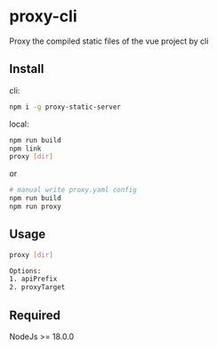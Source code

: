 <!--
 * @Author: sroxck
 * @Date: 2023-11-17 15:23:46
 * @LastEditors: sroxck
 * @LastEditTime: 2023-11-20 09:42:34
 * @Description: 
-->
# proxy-cli
Proxy the compiled static files of the vue project by cli
## Install
cli:
``` bash
npm i -g proxy-static-server
```

local:
```bash
npm run build 
npm link 
proxy [dir]
```
or
``` bash
# manual write proxy.yaml config
npm run build
npm run proxy
```
## Usage

``` bash
proxy [dir]

Options:
1. apiPrefix
2. proxyTarget
```

## Required
NodeJs >= 18.0.0
